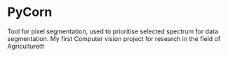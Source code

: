 # PyCorn
Tool for pixel segmentation, used to prioritise selected spectrum for data segmentation. My first Computer vision project for research in the field of Agriculture🤓 
